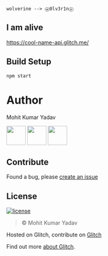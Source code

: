 `wolverine --> ⓦ0lv3r1nⓔ`
## I am alive
https://cool-name-api.glitch.me/


## Build Setup

```
npm start
```
# Author
Mohit Kumar Yadav

[<img src="https://image.flaticon.com/icons/svg/34/34238.svg" width="50" padding="10">](https://twitter.com/mohitkyadav123)
[<img src="https://www.shareicon.net/download/2015/11/02/665921_internet.svg" width="50" padding="10">](https://linkedin.com/in/mohitkyadav)
[<img src="https://upload.wikimedia.org/wikipedia/commons/9/91/Octicons-mark-github.svg" width="50" padding="10">](https://github.com/mohitkyadav)

## Contribute
Found a bug, please [create an issue](https://github.com/mohitkyadav/cool-name-api/issues/new)

## License

[![license](https://img.shields.io/github/license/mashape/apistatus.svg)](LICENSE)
> © Mohit Kumar Yadav


Hosted on Glitch, contribute on [Glitch](https://glitch.com/edit/#!/cool-name-api)

Find out more [about Glitch](https://glitch.com/about).

